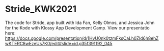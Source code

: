 # Stride_KWK2021
The code for Stride, app built with Ida Fan, Kelly Olmos, and Jessica John for the Kode with Klossy App Development Camp. 
View our presentatio here: https://docs.google.com/presentation/d/1HvU0nk0tzmFksCaLh0ZId6h8ehZwKTERC8wEzeUs7K0/edit#slide=id.g35f391192_045 
